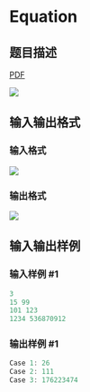 # Equation

## 题目描述

[problemUrl]: https://uva.onlinejudge.org/index.php?option=com_onlinejudge&Itemid=8&category=229&page=show_problem&problem=3115

[PDF](https://uva.onlinejudge.org/external/119/p11964.pdf)

![](https://cdn.luogu.com.cn/upload/vjudge_pic/UVA11964/68d793e41ef6d3c76d26acba39ac75ca169e42fb.png)

## 输入输出格式

### 输入格式

![](https://cdn.luogu.com.cn/upload/vjudge_pic/UVA11964/d8911037112e601d7a983b8600479ba9a03ceb85.png)

### 输出格式

![](https://cdn.luogu.com.cn/upload/vjudge_pic/UVA11964/c24e63186b8e66b12ce85e1178debcdedfd7bca3.png)

## 输入输出样例

### 输入样例 #1

```cpp
3
15 99
101 123
1234 536870912
```


### 输出样例 #1

```cpp
Case 1: 26
Case 2: 111
Case 3: 176223474
```


